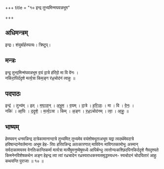 +++
title = "१० इन्द्र तुभ्यमिन्मघवन्नभूम"

+++
## अधिमन्त्रम्
इन्द्रः। शंयुर्बार्हस्पत्यः। त्रिष्टुप्।

## मन्त्रः
इन्द्र॒ तुभ्य॒मिन्म॑घवन्नभूम व॒यं दा॒त्रे ह॑रिवो॒ मा वि वे॑नः ।  
नकि॑रा॒पिर्द॑दृशे मर्त्य॒त्रा किम॒ङ्ग र॑ध्र॒चोद॑नं त्वाहुः ॥

## पदपाठः
इन्द्र॑ । तुभ्य॑म् । इत् । म॒घ॒ऽव॒न् । अ॒भू॒म॒ । व॒यम् । दा॒त्रे । ह॒रि॒ऽवः॒ । मा । वि । वे॒नः॒ ।  
नकिः॑ । आ॒पिः । द॒दृ॒शे॒ । म॒र्त्य॒ऽत्रा । किम् । अ॒ङ्ग । र॒ध्र॒ऽचोद॑नम् । त्वा॒ । आ॒हुः॒ ॥

## भाष्यम्
हेमघवन् धनवन्निन्द्र दात्रेकामानान्दात्रे तुभ्यमित् तुभ्यमेव वयंशोषभूताअभूम यद्वा त्वदर्थमेवदात्रे हविषान्दानेवर्तमानाः अभूम हेह- रिवः हरिवन्निन्द्र अतःकारणात् माविवेनः माविगतकामोभूः अस्मान् सर्वदाकामयस्व वेनतिःकान्तिकर्मा मर्त्यत्रा मर्त्येषुमनुष्येषुमध्ये आपिर्बन्धुः त्वत्तोन्यःकश्छिदपिनकिर्ददृशे नैवदृश्यते किमनेनविशेषकथेन अङ्ग हेइन्द्र त्वा त्वां रध्रचादेन रध्रस्यराधकस्यसमृद्धस्यधन- स्यचोदनं चोदयितारं आहुः कथयन्ति पुराजाः ॥ १० ॥